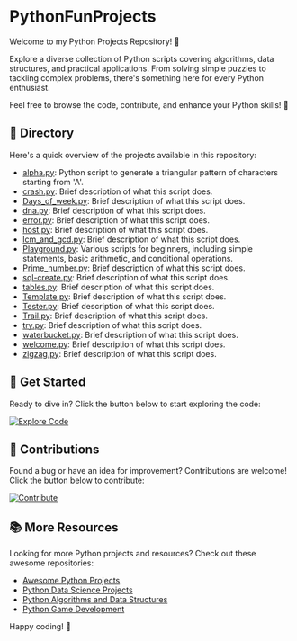 # PythonFunProjects

Welcome to my Python Projects Repository! 🐍

Explore a diverse collection of Python scripts covering algorithms, data structures, and practical applications. From solving simple puzzles to tackling complex problems, there's something here for every Python enthusiast.

Feel free to browse the code, contribute, and enhance your Python skills! 🚀

## 📂 Directory

Here's a quick overview of the projects available in this repository:

- [alpha.py](alpha.py): Python script to generate a triangular pattern of characters starting from 'A'.
- [crash.py](crash.py): Brief description of what this script does.
- [Days_of_week.py](Days_of_week.py): Brief description of what this script does.
- [dna.py](dna.py): Brief description of what this script does.
- [error.py](error.py): Brief description of what this script does.
- [host.py](host.py): Brief description of what this script does.
- [lcm_and_gcd.py](lcm_and_gcd.py): Brief description of what this script does.
- [Playground.py](Playground.py): Various scripts for beginners, including simple statements, basic arithmetic, and conditional operations.
- [Prime_number.py](Prime_number.py): Brief description of what this script does.
- [sql-create.py](sql-create.py): Brief description of what this script does.
- [tables.py](tables.py): Brief description of what this script does.
- [Template.py](Template.py): Brief description of what this script does.
- [Tester.py](Tester.py): Brief description of what this script does.
- [Trail.py](Trail.py): Brief description of what this script does.
- [try.py](try.py): Brief description of what this script does.
- [waterbucket.py](waterbucket.py): Brief description of what this script does.
- [welcome.py](welcome.py): Brief description of what this script does.
- [zigzag.py](zigzag.py): Brief description of what this script does.

## 🌟 Get Started

Ready to dive in? Click the button below to start exploring the code:

[![Explore Code](https://img.shields.io/badge/Explore%20Code-🚀-blue)](https://github.com/mdaashir/PythonFunProjects)

## 🤝 Contributions

Found a bug or have an idea for improvement? Contributions are welcome! Click the button below to contribute:

[![Contribute](https://img.shields.io/badge/Contribute-💡-green)](https://github.com/mdaashir/PythonFunProjects/issues)

## 📚 More Resources

Looking for more Python projects and resources? Check out these awesome repositories:

- [Awesome Python Projects](https://github.com/vinta/awesome-python)
- [Python Data Science Projects](https://github.com/ujjwalkarn/DataSciencePython)
- [Python Algorithms and Data Structures](https://github.com/TheAlgorithms/Python)
- [Python Game Development](https://github.com/leerob/awesome-python-game-development)

Happy coding! 🎉
